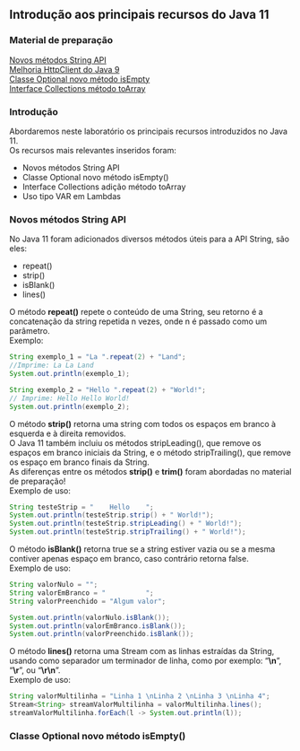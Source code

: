 ## Introdução aos principais recursos do Java 11

### Material de preparação
[Novos métodos String API](https://www.baeldung.com/java-11-string-api)<br/>
[Melhoria HttpClient do Java 9]( https://dev.to/andreevich/a-small-introduction-to-java-11-s-httpclient-nhj)<br/>
[Classe Optional novo método isEmpty](https://dzone.com/articles/optionalisempty-available-in-jdk-11-ea-builds)<br/>
[Interface Collections método toArray](https://dzone.com/articles/jdk-11-new-default-collection-method-toarrayintfun)

### Introdução
Abordaremos neste laboratório os principais recursos introduzidos no Java 11.<br/>
Os recursos mais relevantes inseridos foram:
 * Novos métodos String API
 * Classe Optional novo método isEmpty()
 * Interface Collections adição método toArray
 * Uso tipo VAR em Lambdas
 

### Novos métodos String API
No Java 11 foram adicionados diversos métodos úteis para a API String, são eles:
 * repeat()
 * strip()
 * isBlank()
 * lines()
 
O método **repeat()** repete o conteúdo de uma String, seu retorno é a concatenação da string repetida n vezes, 
onde n é passado como um parâmetro.<br/>
Exemplo:
```java
String exemplo_1 = "La ".repeat(2) + "Land";
//Imprime: La La Land
System.out.println(exemplo_1);

String exemplo_2 = "Hello ".repeat(2) + "World!";
// Imprime: Hello Hello World!
System.out.println(exemplo_2);
```

O método **strip()** retorna uma string com todos os espaços em branco à esquerda e à direita removidos.<br/>
O Java 11 também incluiu os métodos stripLeading(), que remove os espaços em branco iniciais da String, e o método stripTrailing(), 
que remove os espaço em branco finais da String.<br/>
As diferenças entre os métodos **strip()** e **trim()** foram abordadas no material de preparação!<br/>
Exemplo de uso:<br/>
```java
String testeStrip = "    Hello    ";
System.out.println(testeStrip.strip() + " World!");
System.out.println(testeStrip.stripLeading() + " World!");
System.out.println(testeStrip.stripTrailing() + " World!");
```

O método **isBlank()** retorna true se a string estiver vazia ou se a mesma contiver apenas espaço em branco, caso contrário retorna false.<br/>
Exemplo de uso:<br/>
```java
String valorNulo = "";
String valorEmBranco = "          ";
String valorPreenchido = "Algum valor";

System.out.println(valorNulo.isBlank());
System.out.println(valorEmBranco.isBlank());
System.out.println(valorPreenchido.isBlank());
```

O método **lines()** retorna uma Stream com as linhas estraídas da String, usando como separador um terminador de linha, como por exemplo: “**\n**”, “**\r**”, ou “**\r\n**”.<br/>
Exemplo de uso:<br/>
```java
String valorMultilinha = "Linha 1 \nLinha 2 \nLinha 3 \nLinha 4";
Stream<String> streamValorMultilinha = valorMultilinha.lines();
streamValorMultilinha.forEach(l -> System.out.println(l));
```

### Classe Optional novo método isEmpty()
